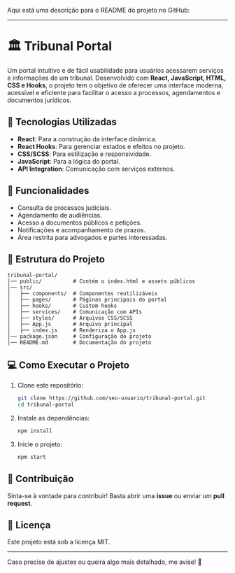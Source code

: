 Aqui está uma descrição para o README do projeto no GitHub:  

---

# 🏛 Tribunal Portal  

Um portal intuitivo e de fácil usabilidade para usuários acessarem serviços e informações de um tribunal. Desenvolvido com **React, JavaScript, HTML, CSS e Hooks**, o projeto tem o objetivo de oferecer uma interface moderna, acessível e eficiente para facilitar o acesso a processos, agendamentos e documentos jurídicos.  

## 🚀 Tecnologias Utilizadas  
- **React**: Para a construção da interface dinâmica.  
- **React Hooks**: Para gerenciar estados e efeitos no projeto.  
- **CSS/SCSS**: Para estilização e responsividade.  
- **JavaScript**: Para a lógica do portal.  
- **API Integration**: Comunicação com serviços externos.  

## 📌 Funcionalidades  
- Consulta de processos judiciais.  
- Agendamento de audiências.  
- Acesso a documentos públicos e petições.  
- Notificações e acompanhamento de prazos.  
- Área restrita para advogados e partes interessadas.  

## 📂 Estrutura do Projeto  
```
tribunal-portal/
│── public/          # Contém o index.html e assets públicos
│── src/
│   ├── components/  # Componentes reutilizáveis
│   ├── pages/       # Páginas principais do portal
│   ├── hooks/       # Custom hooks
│   ├── services/    # Comunicação com APIs
│   ├── styles/      # Arquivos CSS/SCSS
│   ├── App.js       # Arquivo principal
│   ├── index.js     # Renderiza o App.js
│── package.json     # Configuração do projeto
│── README.md        # Documentação do projeto
```

## 💻 Como Executar o Projeto  
1. Clone este repositório:  
   ```bash
   git clone https://github.com/seu-usuario/tribunal-portal.git
   cd tribunal-portal
   ```
2. Instale as dependências:  
   ```bash
   npm install
   ```
3. Inicie o projeto:  
   ```bash
   npm start
   ```

## 🤝 Contribuição  
Sinta-se à vontade para contribuir! Basta abrir uma **issue** ou enviar um **pull request**.  

## 📄 Licença  
Este projeto está sob a licença MIT.  

---

Caso precise de ajustes ou queira algo mais detalhado, me avise! 🚀